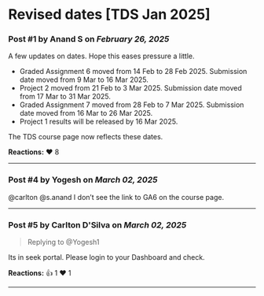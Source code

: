 # Revised dates [TDS Jan 2025]

### Post #1 by **Anand S** on *February 26, 2025*
A few updates on dates. Hope this eases pressure a little.

* Graded Assignment 6 moved from 14 Feb to 28 Feb 2025. Submission date moved from 9 Mar to 16 Mar 2025.
* Project 2 moved from 21 Feb to 3 Mar 2025. Submission date moved from 17 Mar to 31 Mar 2025.
* Graded Assignment 7 moved from 28 Feb to 7 Mar 2025. Submission date moved from 16 Mar to 26 Mar 2025.
* Project 1 results will be released by 16 Mar 2025.

The TDS course page now reflects these dates.

**Reactions:** ❤️ 8

---

### Post #4 by **Yogesh** on *March 02, 2025*
@carlton @s.anand I don’t see the link to GA6 on the course page.

---

### Post #5 by **Carlton D'Silva** on *March 02, 2025*
> Replying to @Yogesh1

Its in seek portal. Please login to your Dashboard and check.

**Reactions:** 👍 1 ❤️ 1

---
